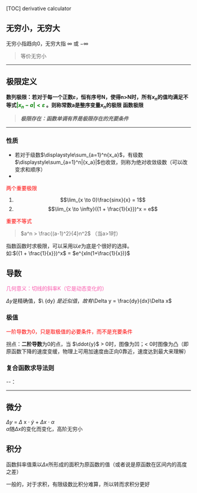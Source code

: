 [TOC]
derivative calculator
## 无穷小，无穷大
无穷小指趋向0，无穷大指 $\infty$ 或 $-\infty$
> 等价无穷小
---

## 极限定义
**数列极限：若对于每一个正数$\varepsilon$，恒有序号N，使得n>N时，所有$x_n$的值均满足不等式<font color = green>$|x_n - a| < \varepsilon$</font> 。则称常数a是整序变量$x_n$的极限**
**函数极限**

> ***极限存在：函数单调有界是极限存在的充要条件***
---

### 性质
+ 若对于级数$\displaystyle\sum_{a=1}^n{x_a}$，有级数$\displaystyle\sum_{a=1}^n|{x_a}|$也收敛，则称为绝对收敛级数（可以改变求和顺序）
+

<font color = red>两个重要极限</font>

1. $$\lim_{x \to 0}\frac{sinx}{x} = 1$$
0. $$\lim_{x \to \infty}({1 + \frac{1}{x}})^x = e$$

<font color = red>重要不等式</font>

> $a^n > \frac{(a-1)^2}{4}n^2$ （当a>1时）


指数函数时求极限，可以采用以$e$为底是个很好的选择。<br>如:$({1 + \frac{1}{x}})^x$ = $e^{xln(1+\frac{1}{x})}$
## 导数
<font color = #FA58AC>几何意义：切线的斜率K（它是动态变化的）</font> <br>

$\Delta y$是精确值，$\ {dy} $是近似值，故有$\Delta y = \frac{dy}{dx}\Delta x$ <br>

### 极值
<font color = red>一阶导数为0，只是取极值的必要条件，而不是充要条件</font>

拐点：**二阶导数**为0的点，当 $\ddot{y}$ > 0时，图像为凹；< 0时图像为凸（即原函数下降的速度变缓，物理上可用加速度由正向0靠近，速度达到最大来理解）

### 复合函数求导法则
--：

---

## 微分
$\Delta y$ = $\Delta$ x $\cdot$ $\dot{y}$ + $\Delta x$ $\cdot$ $\alpha$ <br>
$\alpha$随$\Delta x$的变化而变化，高阶无穷小

## 积分
函数斜率值乘以$\Delta x$所形成的面积为原函数的值（或者说是原函数在区间内的高度之差）<br>

一般的，对于求积，有限级数比积分难算，所以转而求积分更好
